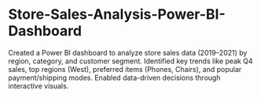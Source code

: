 # Store-Sales-Analysis-Power-BI-Dashboard
Created a Power BI dashboard to analyze store sales data (2019–2021) by region, category, and customer segment. Identified key trends like peak Q4 sales, top regions (West), preferred items (Phones, Chairs), and popular payment/shipping modes. Enabled data-driven decisions through interactive visuals.
